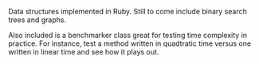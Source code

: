 Data structures implemented in Ruby.  Still to come include binary search trees and graphs.

Also included is a benchmarker class great for testing time complexity in practice.  For instance, test a method written in quadtratic time versus one written in linear time and see how it plays out.